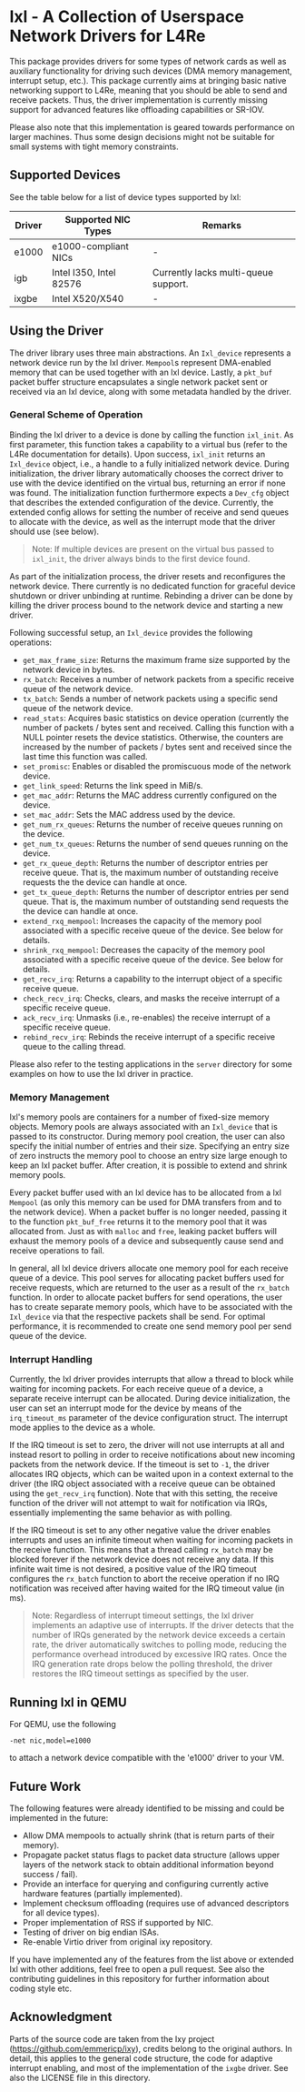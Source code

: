 # Ixl - A Collection of Userspace Network Drivers for L4Re

This package provides drivers for some types of network cards as well as
auxiliary functionality for driving such devices (DMA memory management,
interrupt setup, etc.). This package currently aims at bringing basic native
networking support to L4Re, meaning that you should be able to send
and receive packets. Thus, the driver implementation is currently missing
support for advanced features like offloading capabilities or SR-IOV.

Please also note that this implementation is geared towards performance on
larger machines. Thus some design decisions might not be suitable for small
systems with tight memory constraints.

## Supported Devices

See the table below for a list of device types supported by Ixl:

| Driver | Supported NIC Types     | Remarks                               |
|--------|-------------------------|---------------------------------------|
| e1000  | e1000-compliant NICs    | -                                     |
| igb    | Intel I350, Intel 82576 | Currently lacks multi-queue support.  |
| ixgbe  | Intel X520/X540         | -                                     |

## Using the Driver

The driver library uses three main abstractions. An `Ixl_device` represents
a network device run by the Ixl driver. `Mempool`s represent DMA-enabled
memory that can be used together with an Ixl device. Lastly, a `pkt_buf`
packet buffer structure encapsulates a single network packet sent or received
via an Ixl device, along with some metadata handled by the driver.

### General Scheme of Operation

Binding the Ixl driver to a device is done by calling the function
`ixl_init`. As first parameter, this function takes a capability to a virtual
bus (refer to the L4Re documentation for details). Upon success, `ixl_init`
returns an `Ixl_device` object, i.e., a handle to a fully initialized network
device. During initialization, the driver library automatically chooses the
correct driver to use with the device identified on the virtual bus, returning
an error if none was found. The initialization function furthermore expects
a `Dev_cfg` object that describes the extended configuration of the device.
Currently, the extended config allows for setting the number of receive and
send queues to allocate with the device, as well as the interrupt mode that
the driver should use (see below).

> Note: If multiple devices are present on the virtual bus passed to `ixl_init`,
> the driver always binds to the first device found.

As part of the initialization process, the driver resets and reconfigures the
network device. There currently is no dedicated function for graceful device
shutdown or driver unbinding at runtime. Rebinding a driver can be done by
killing the driver process bound to the network device and starting a new
driver.

Following successful setup, an `Ixl_device` provides the following operations:

* `get_max_frame_size`: Returns the maximum frame size supported by the network
                        device in bytes.
* `rx_batch`: Receives a number of network packets from a specific receive
              queue of the network device.
* `tx_batch`: Sends a number of network packets using a specific send
              queue of the network device.
* `read_stats`: Acquires basic statistics on device operation (currently the
                number of packets / bytes sent and received. Calling this
                function with a NULL pointer resets the device statistics.
                Otherwise, the counters are increased by the number of packets /
                bytes sent and received since the last time this function was
                called.
* `set_promisc`: Enables or disabled the promiscuous mode of the network device.
* `get_link_speed`: Returns the link speed in MiB/s.
* `get_mac_addr`: Returns the MAC address currently configured on the device.
* `set_mac_addr`: Sets the MAC address used by the device.
* `get_num_rx_queues`: Returns the number of receive queues running on the
                       device.
* `get_num_tx_queues`: Returns the number of send queues running on the
                       device.
* `get_rx_queue_depth`: Returns the number of descriptor entries per receive
                        queue. That is, the maximum number of outstanding
                        receive requests the the device can handle at once.
* `get_tx_queue_depth`: Returns the number of descriptor entries per send
                        queue. That is, the maximum number of outstanding
                        send requests the the device can handle at once.
* `extend_rxq_mempool`: Increases the capacity of the memory pool associated
                        with a specific receive queue of the device. See
                        below for details.
* `shrink_rxq_mempool`: Decreases the capacity of the memory pool associated
                        with a specific receive queue of the device. See below
                        for details.
* `get_recv_irq`: Returns a capability to the interrupt object of a specific
                  receive queue.
* `check_recv_irq`: Checks, clears, and masks the receive interrupt of a
                    specific receive queue.
* `ack_recv_irq`: Unmasks (i.e., re-enables) the receive interrupt of a
                  specific receive queue.
* `rebind_recv_irq`: Rebinds the receive interrupt of a specific receive queue
                     to the calling thread.

Please also refer to the testing applications in the `server` directory for
some examples on how to use the Ixl driver in practice.

### Memory Management

Ixl's memory pools are containers for a number of fixed-size memory objects.
Memory pools are always associated with an `Ixl_device` that is passed to its
constructor. During memory pool creation, the user can also specify the initial
number of entries and their size. Specifying an entry size of zero instructs
the memory pool to choose an entry size large enough to keep an Ixl packet
buffer. After creation, it is possible to extend and shrink memory pools.

Every packet buffer used with an Ixl device has to be allocated from
a Ixl `Mempool` (as only this memory can be used for DMA transfers from and
to the network device). When a packet buffer is no longer needed, passing it
to the function `pkt_buf_free` returns it to the memory pool that it was
allocated from. Just as with `malloc` and `free`, leaking packet buffers will
exhaust the memory pools of a device and subsequently cause send and receive
operations to fail.

In general, all Ixl device drivers allocate one memory pool for each receive
queue of a device. This pool serves for allocating packet buffers used for
receive requests, which are returned to the user as a result of the `rx_batch`
function. In order to allocate packet buffers for send operations, the user
has to create separate memory pools, which have to be associated with the
`Ixl_device` via that the respective packets shall be send. For optimal
performance, it is recommended to create one send memory pool per send queue of
the device.

### Interrupt Handling

Currently, the Ixl driver provides interrupts that allow a thread to block
while waiting for incoming packets. For each receive queue of a device, a
separate receive interrupt can be allocated. During device initialization, the
user can set an interrupt mode for the device by means of the `irq_timeout_ms`
parameter of the device configuration struct. The interrupt mode applies to the
device as a whole.

If the IRQ timeout is set to zero, the driver will not use interrupts at all
and instead resort to polling in order to receive notifications about new
incoming packets from the network device. If the timeout is set to `-1`, the
driver allocates IRQ objects, which can be waited upon in a context external
to the driver (the IRQ object associated with a receive queue can be obtained
using the `get_recv_irq` function). Note that with this setting, the receive
function of the driver will not attempt to wait for notification via IRQs,
essentially implementing the same behavior as with polling.

If the IRQ timeout is set to any other negative value the driver enables
interrupts and uses an infinite timeout when waiting for incoming packets in
the receive function. This means that a thread calling `rx_batch` may be blocked
forever if the network device does not receive any data. If this infinite
wait time is not desired, a positive value of the IRQ timeout configures the
`rx_batch` function to abort the receive operation if no IRQ notification
was received after having waited for the IRQ timeout value (in ms).

> Note: Regardless of interrupt timeout settings, the Ixl driver implements
> an adaptive use of interrupts. If the driver detects that the number of IRQs
> generated by the network device exceeds a certain rate, the driver
> automatically switches to polling mode, reducing the performance overhead
> introduced by excessive IRQ rates. Once the IRQ generation rate drops below
> the polling threshold, the driver restores the IRQ timeout settings as
> specified by the user.

## Running Ixl in QEMU

For QEMU, use the following

    -net nic,model=e1000

to attach a network device compatible with the 'e1000' driver to your VM.

## Future Work

The following features were already identified to be missing and could be
implemented in the future:

* Allow DMA mempools to actually shrink (that is return parts of their memory).
* Propagate packet status flags to packet data structure (allows upper layers
  of the network stack to obtain additional information beyond success / fail).
* Provide an interface for querying and configuring currently active hardware
  features (partially implemented).
* Implement checksum offloading (requires use of advanced descriptors for all
  device types).
* Proper implementation of RSS if supported by NIC.
* Testing of driver on big endian ISAs.
* Re-enable Virtio driver from original ixy repository.

If you have implemented any of the features from the list above or extended
Ixl with other additions, feel free to open a pull request. See also
the contributing guidelines in this repository for further information about
coding style etc.

## Acknowledgment

Parts of the source code are taken from the Ixy project
(https://github.com/emmericp/ixy), credits belong to the original authors. In
detail, this applies to the general code structure, the code for
adaptive interrupt enabling, and most of the implementation of the `ixgbe`
driver. See also the LICENSE file in this directory.
